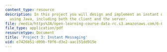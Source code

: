 ```yaml
---
content_type: resource
description: In this project you will design and implement an instant messaging system
  using Java, including both the client and the server.
file: /media/https%3A/open-learning-course-data-rc.s3.amazonaws.com/6-005-elements-of-software-construction-fall-2008/e7426b51d09bf0f6d3e2aac151dd915e_MIT6_005f08_project03.pdf
file_type: application/pdf
resourcetype: Document
title: 'Project 3: Instant Messaging'
uid: e7426b51-d09b-f0f6-d3e2-aac151dd915e
---
```

